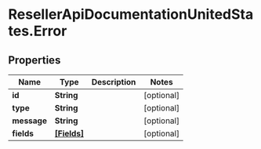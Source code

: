 # ResellerApiDocumentationUnitedStates.Error

## Properties

Name | Type | Description | Notes
------------ | ------------- | ------------- | -------------
**id** | **String** |  | [optional] 
**type** | **String** |  | [optional] 
**message** | **String** |  | [optional] 
**fields** | [**[Fields]**](Fields.md) |  | [optional] 


